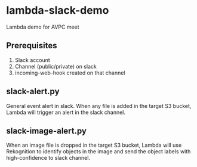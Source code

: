 # lambda-slack-demo
Lambda demo for AVPC meet

## Prerequisites
1. Slack account
2. Channel (public/private) on slack
3. incoming-web-hook created on that channel

## slack-alert.py
General event alert in slack. When any file is added in the target S3 bucket, Lambda will trigger an alert in the slack channel.

## slack-image-alert.py
When an image file is dropped in the target S3 bucket, Lambda will use Rekognition to identify objects in the image and send the object labels with high-confidence to slack channel.
